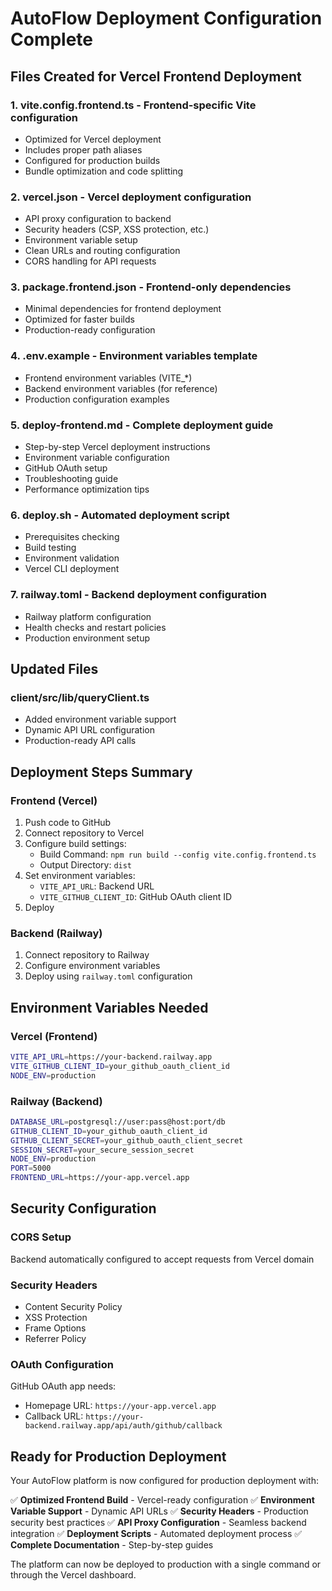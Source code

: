 # AutoFlow Deployment Configuration Complete

## Files Created for Vercel Frontend Deployment

### 1. **vite.config.frontend.ts** - Frontend-specific Vite configuration
- Optimized for Vercel deployment
- Includes proper path aliases
- Configured for production builds
- Bundle optimization and code splitting

### 2. **vercel.json** - Vercel deployment configuration
- API proxy configuration to backend
- Security headers (CSP, XSS protection, etc.)
- Environment variable setup
- Clean URLs and routing configuration
- CORS handling for API requests

### 3. **package.frontend.json** - Frontend-only dependencies
- Minimal dependencies for frontend deployment
- Optimized for faster builds
- Production-ready configuration

### 4. **.env.example** - Environment variables template
- Frontend environment variables (VITE_*)
- Backend environment variables (for reference)
- Production configuration examples

### 5. **deploy-frontend.md** - Complete deployment guide
- Step-by-step Vercel deployment instructions
- Environment variable configuration
- GitHub OAuth setup
- Troubleshooting guide
- Performance optimization tips

### 6. **deploy.sh** - Automated deployment script
- Prerequisites checking
- Build testing
- Environment validation
- Vercel CLI deployment

### 7. **railway.toml** - Backend deployment configuration
- Railway platform configuration
- Health checks and restart policies
- Production environment setup

## Updated Files

### **client/src/lib/queryClient.ts**
- Added environment variable support
- Dynamic API URL configuration
- Production-ready API calls

## Deployment Steps Summary

### Frontend (Vercel)
1. Push code to GitHub
2. Connect repository to Vercel
3. Configure build settings:
   - Build Command: `npm run build --config vite.config.frontend.ts`
   - Output Directory: `dist`
4. Set environment variables:
   - `VITE_API_URL`: Backend URL
   - `VITE_GITHUB_CLIENT_ID`: GitHub OAuth client ID
5. Deploy

### Backend (Railway)
1. Connect repository to Railway
2. Configure environment variables
3. Deploy using `railway.toml` configuration

## Environment Variables Needed

### Vercel (Frontend)
```bash
VITE_API_URL=https://your-backend.railway.app
VITE_GITHUB_CLIENT_ID=your_github_oauth_client_id
NODE_ENV=production
```

### Railway (Backend)
```bash
DATABASE_URL=postgresql://user:pass@host:port/db
GITHUB_CLIENT_ID=your_github_oauth_client_id
GITHUB_CLIENT_SECRET=your_github_oauth_client_secret
SESSION_SECRET=your_secure_session_secret
NODE_ENV=production
PORT=5000
FRONTEND_URL=https://your-app.vercel.app
```

## Security Configuration

### CORS Setup
Backend automatically configured to accept requests from Vercel domain

### Security Headers
- Content Security Policy
- XSS Protection
- Frame Options
- Referrer Policy

### OAuth Configuration
GitHub OAuth app needs:
- Homepage URL: `https://your-app.vercel.app`
- Callback URL: `https://your-backend.railway.app/api/auth/github/callback`

## Ready for Production Deployment

Your AutoFlow platform is now configured for production deployment with:

✅ **Optimized Frontend Build** - Vercel-ready configuration
✅ **Environment Variable Support** - Dynamic API URLs
✅ **Security Headers** - Production security best practices
✅ **API Proxy Configuration** - Seamless backend integration
✅ **Deployment Scripts** - Automated deployment process
✅ **Complete Documentation** - Step-by-step guides

The platform can now be deployed to production with a single command or through the Vercel dashboard.